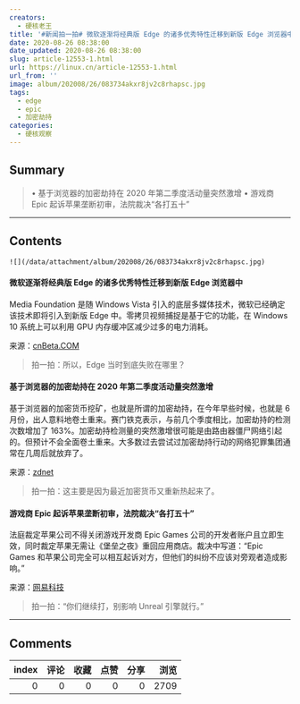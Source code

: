 ```yaml
---
creators:
  - 硬核老王
title: '#新闻拍一拍# 微软逐渐将经典版 Edge 的诸多优秀特性迁移到新版 Edge 浏览器中'
date: 2020-08-26 08:38:00
date_updated: 2020-08-26 08:38:00
slug: article-12553-1.html
url: https://linux.cn/article-12553-1.html
url_from: ''
image: album/202008/26/083734akxr8jv2c8rhapsc.jpg
tags:
  - edge
  - epic
  - 加密劫持
categories:
  - 硬核观察
---
```


## Summary

> • 基于浏览器的加密劫持在 2020 年第二季度活动量突然激增 • 游戏商 Epic 起诉苹果垄断初审，法院裁决“各打五十”

***

<!-- more -->

## Contents

`![](/data/attachment/album/202008/26/083734akxr8jv2c8rhapsc.jpg)`

#### 微软逐渐将经典版 Edge 的诸多优秀特性迁移到新版 Edge 浏览器中

Media Foundation 是随 Windows Vista 引入的底层多媒体技术，微软已经确定该技术即将引入到新版 Edge 中。零拷贝视频捕捉是基于它的功能，在 Windows 10 系统上可以利用 GPU 内存缓冲区减少过多的电力消耗。

来源：[cnBeta.COM](https://www.cnbeta.com/articles/tech/1020375.htm "https://www.cnbeta.com/articles/tech/1020375.htm")

> 
> 拍一拍：所以，Edge 当时到底失败在哪里？
> 
> 
> 

#### 基于浏览器的加密劫持在 2020 年第二季度活动量突然激增

基于浏览器的加密货币挖矿，也就是所谓的加密劫持，在今年早些时候，也就是 6 月份，出人意料地卷土重来。赛门铁克表示，与前几个季度相比，加密劫持的检测次数增加了 163%。加密劫持检测量的突然激增很可能是由路由器僵尸网络引起的。但预计不会全面卷土重来。大多数过去尝试过加密劫持行动的网络犯罪集团通常在几周后就放弃了。

来源：[zdnet](https://www.zdnet.com/article/browser-based-cryptojacking-sees-sudden-spike-in-activity-in-q2-2020/ "https://www.zdnet.com/article/browser-based-cryptojacking-sees-sudden-spike-in-activity-in-q2-2020/")

> 
> 拍一拍：这主要是因为最近加密货币又重新热起来了。
> 
> 
> 

#### 游戏商 Epic 起诉苹果垄断初审，法院裁决“各打五十”

法庭裁定苹果公司不得关闭游戏开发商 Epic Games 公司的开发者账户且立即生效，同时裁定苹果无需让《堡垒之夜》重回应用商店。裁决中写道：“Epic Games 和苹果公司完全可以相互起诉对方，但他们的纠纷不应该对旁观者造成影响。”

来源：[网易科技](https://tech.163.com/20/0826/07/FKUKD35C00097U7T.html "https://tech.163.com/20/0826/07/FKUKD35C00097U7T.html")

> 
> 拍一拍：“你们继续打，别影响 Unreal 引擎就行。”
> 
> 
>

***

## Comments


|   index |   评论 |   收藏 |   点赞 |   分享 |   浏览 |
|--------:|-------:|-------:|-------:|-------:|-------:|
|       0 |      0 |      0 |      0 |      0 |   2709 |
